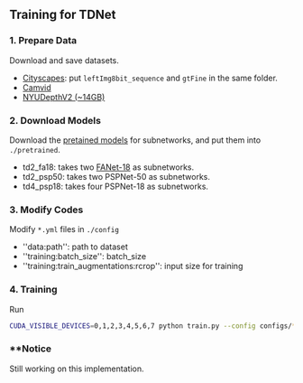 ## Training for TDNet

### 1. Prepare Data
Download and save datasets. 

* [Cityscapes](https://www.cityscapes-dataset.com/): put `leftImg8bit_sequence` and `gtFine` in the same folder.
* [Camvid](http://mi.eng.cam.ac.uk/research/projects/VideoRec/CamVid/)
* [NYUDepthV2 (~14GB)](https://drive.google.com/file/d/1afnlZoCS7FUzXeQq_UzUdkHB2vmV1jEo/view?usp=sharing)

### 2. Download Models

Download the [pretained models](https://drive.google.com/file/d/1fbvsQWZCpnd_3YxhfZit_90YS92tpJW5/view?usp=sharing) for subnetworks, and put them into `./pretrained`. 

* td2_fa18:  takes two [FANet-18](https://arxiv.org/pdf/2007.03815.pdf) as subnetworks.
* td2_psp50: takes two PSPNet-50 as subnetworks.
* td4_psp18: takes four PSPNet-18 as subnetworks.

### 3. Modify Codes
Modify `*.yml` files in `./config`
* ''data:path'': path to dataset 
* ''training:batch_size'': batch_size
* ''training:train_augmentations:rcrop'': input size for training

### 4. Training
Run
```bash
CUDA_VISIBLE_DEVICES=0,1,2,3,4,5,6,7 python train.py --config configs/*.yml
```


### **Notice
Still working on this implementation.

